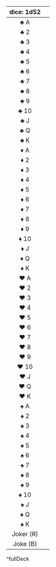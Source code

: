 | dice: 1d52 |     |
|:----------:|:--- |
|    ♣ A     |     |
|    ♣ 2     |     |
|    ♣ 3     |     |
|    ♣ 4     |     |
|    ♣ 5     |     |
|    ♣ 6     |     |
|    ♣ 7     |     |
|    ♣ 8     |     |
|    ♣ 9     |     |
|    ♣ 10    |     |
|    ♣ J     |     |
|    ♣ Q     |     |
|    ♣ K     |     |
|    ♦ A     |     |
|    ♦ 2     |     |
|    ♦ 3     |     |
|    ♦ 4     |     |
|    ♦ 5     |     |
|    ♦ 6     |     |
|    ♦ 7     |     |
|    ♦ 8     |     |
|    ♦ 9     |     |
|    ♦ 10    |     |
|    ♦ J     |     |
|    ♦ Q     |     |
|    ♦ K     |     |
|    ♥ A     |     |
|    ♥ 2     |     |
|    ♥ 3     |     |
|    ♥ 4     |     |
|    ♥ 5     |     |
|    ♥ 6     |     |
|    ♥ 7     |     |
|    ♥ 8     |     |
|    ♥ 9     |     |
|    ♥ 10    |     |
|    ♥ J     |     |
|    ♥ Q     |     |
|    ♥ K     |     |
|    ♠ A     |     |
|    ♠ 2     |     |
|    ♠ 3     |     |
|    ♠ 4     |     |
|    ♠ 5     |     |
|    ♠ 6     |     |
|    ♠ 7     |     |
|    ♠ 8     |     |
|    ♠ 9     |     |
|    ♠ 10    |     |
|    ♠ J     |     |
|    ♠ Q     |     |
|    ♠ K     |     |
| Joker (R)  |     |
|  Joke (B)  |     |
^fullDeck
